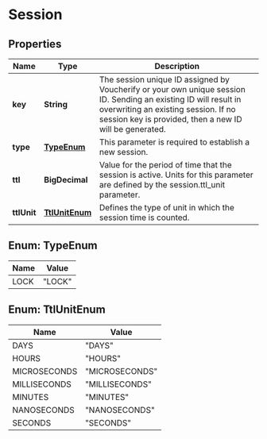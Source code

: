 

# Session


## Properties

| Name | Type | Description |
|------------ | ------------- | ------------- |
|**key** | **String** | The session unique ID assigned by Voucherify or your own unique session ID. Sending an existing ID will result in overwriting an existing session. If no session key is provided, then a new ID will be generated. |
|**type** | [**TypeEnum**](#TypeEnum) | This parameter is required to establish a new session. |
|**ttl** | **BigDecimal** | Value for the period of time that the session is active. Units for this parameter are defined by the session.ttl_unit parameter. |
|**ttlUnit** | [**TtlUnitEnum**](#TtlUnitEnum) | Defines the type of unit in which the session time is counted. |



## Enum: TypeEnum

| Name | Value |
|---- | -----|
| LOCK | &quot;LOCK&quot; |



## Enum: TtlUnitEnum

| Name | Value |
|---- | -----|
| DAYS | &quot;DAYS&quot; |
| HOURS | &quot;HOURS&quot; |
| MICROSECONDS | &quot;MICROSECONDS&quot; |
| MILLISECONDS | &quot;MILLISECONDS&quot; |
| MINUTES | &quot;MINUTES&quot; |
| NANOSECONDS | &quot;NANOSECONDS&quot; |
| SECONDS | &quot;SECONDS&quot; |



